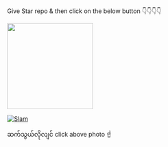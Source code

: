 Give Star repo & then click on the below button 👇👇👇👇
<p><a href="https://heroku.com/deploy?template=https://github.com/drzawlinmg/clonebotcredentialsnosa"> <img src="https://telegra.ph/file/c032a3835d0e147ffa58e.jpg" width="200""/></a></p>
    
 
[![Slam](https://telegra.ph/file/1ad1eac48c5eac21a8ac9.jpg)](https://t.me/Dr007Bot)

ဆက်သွယ်လိုလျင်  click above photo ☝

